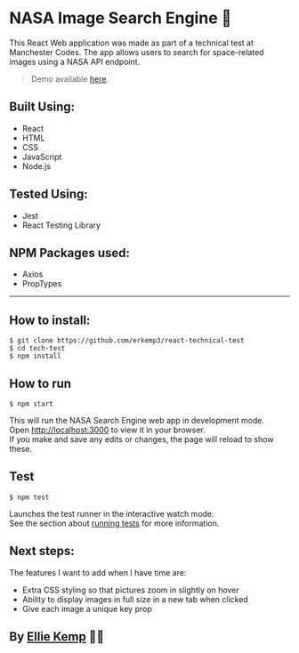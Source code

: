 # NASA Image Search Engine 🔭

This React Web application was made as part of a technical test at Manchester Codes. The app allows users to search for space-related images using a NASA API endpoint. 

> Demo available [here](http://erkemp3.github.io/react-technical-test/ "here").

## Built Using:

* React
* HTML
* CSS
* JavaScript
* Node.js

## Tested Using:

* Jest
* React Testing Library

## NPM Packages used:

* Axios
* PropTypes

- - - -

## How to install:

    $ git clone https://github.com/erkemp3/react-technical-test
    $ cd tech-test
    $ npm install

## How to run

    $ npm start

This will run the NASA Search Engine web app in development mode.\
Open [http://localhost:3000](http://localhost:3000) to view it in your browser.\
If you make and save any edits or changes, the page will reload to show these.

## Test

    $ npm test

Launches the test runner in the interactive watch mode.\
See the section about [running tests](https://facebook.github.io/create-react-app/docs/running-tests) for more information.

## Next steps:

The features I want to add when I have time are:

- Extra CSS styling so that pictures zoom in slightly on hover
- Ability to display images in full size in a new tab when clicked
- Give each image a unique key prop

## By [Ellie Kemp](https://github.com/erkemp3) 🙋‍♀️

